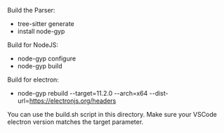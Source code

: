 Build the Parser:

- tree-sitter generate
- install node-gyp

Build for NodeJS:

- node-gyp configure
- node-gyp build

Build for electron:

- node-gyp rebuild --target=11.2.0 --arch=x64 --dist-url=https://electronjs.org/headers

You can use the build.sh script in this directory. Make sure your VSCode electron version matches the target parameter.
